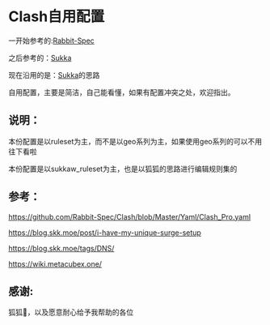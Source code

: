 # Clash自用配置
一开始参考的:[Rabbit-Spec](https://github.com/Rabbit-Spec/Clash/blob/Master/Yaml/Clash_Pro.yaml)

之后参考的：[Sukka](https://github.com/SukkaW/Surge)

现在沿用的是：[Sukka](https://github.com/SukkaW/Surge)的思路

自用配置，主要是简洁，自己能看懂，如果有配置冲突之处，欢迎指出。

## 说明：

本份配置是以ruleset为主，而不是以geo系列为主，如果使用geo系列的可以不用往下看啦

本份配置是以sukkaw_ruleset为主，也是以狐狐的思路进行编辑规则集的

## 参考：

https://github.com/Rabbit-Spec/Clash/blob/Master/Yaml/Clash_Pro.yaml

https://blog.skk.moe/post/i-have-my-unique-surge-setup

https://blog.skk.moe/tags/DNS/

https://wiki.metacubex.one/

## 感谢: 

狐狐🦊，以及愿意耐心给予我帮助的各位